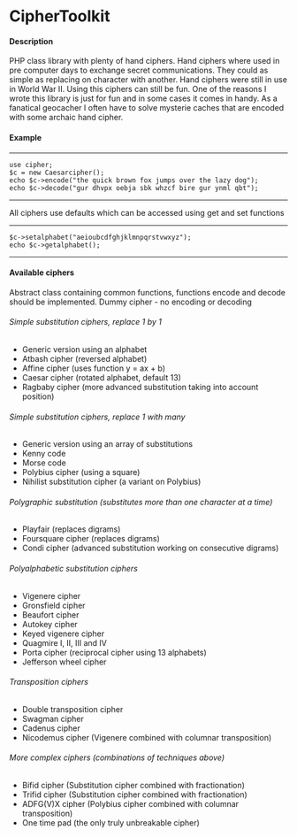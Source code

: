 # CipherToolkit

#### Description

PHP class library with plenty of hand ciphers. Hand ciphers where used in pre computer days to exchange secret communications. They could as simple as replacing on character with another. Hand ciphers were still in use in World War II. Using this ciphers can still be fun. One of the reasons I wrote this library is just for fun and in some cases it comes in handy. As a fanatical geocacher I often have to solve mysterie caches that are encoded with some archaic hand cipher.

#### Example
---
    use cipher;
    $c = new Caesarcipher();
    echo $c->encode("the quick brown fox jumps over the lazy dog");
    echo $c->decode("gur dhvpx oebja sbk whzcf bire gur ynml qbt");
---

All ciphers use defaults which can be accessed using get and set functions

---
    $c->setalphabet("aeioubcdfghjklmnpqrstvwxyz");
    echo $c->getalphabet();
---


#### Available ciphers

Abstract class containing common functions, functions encode and decode should be implemented.
Dummy cipher - no encoding or decoding

###### Simple substitution ciphers, replace 1 by 1
- Generic version using an alphabet
- Atbash cipher (reversed alphabet)
- Affine cipher (uses function y = ax + b)
- Caesar cipher (rotated alphabet, default 13)
- Ragbaby cipher (more advanced substitution taking into account position)

###### Simple substitution ciphers, replace 1 with many
- Generic version using an array of substitutions
- Kenny code
- Morse code
- Polybius cipher (using a square)
- Nihilist substitution cipher (a variant on Polybius)

###### Polygraphic substitution (substitutes more than one character at a time)
- Playfair (replaces digrams)
- Foursquare cipher (replaces digrams)
- Condi cipher (advanced substitution working on consecutive digrams)

###### Polyalphabetic substitution ciphers
- Vigenere cipher
- Gronsfield cipher
- Beaufort cipher
- Autokey cipher
- Keyed vigenere cipher
- Quagmire I, II, III and IV
- Porta cipher (reciprocal cipher using 13 alphabets)
- Jefferson wheel cipher

###### Transposition ciphers
- Double transposition cipher
- Swagman cipher
- Cadenus cipher
- Nicodemus cipher (Vigenere combined with columnar transposition)

###### More complex ciphers (combinations of techniques above)
- Bifid cipher    (Substitution cipher combined with fractionation)
- Trifid cipher   (Substitution cipher combined with fractionation)
- ADFG(V)X cipher (Polybius cipher combined with columnar transposition)
- One time pad    (the only truly unbreakable cipher)
